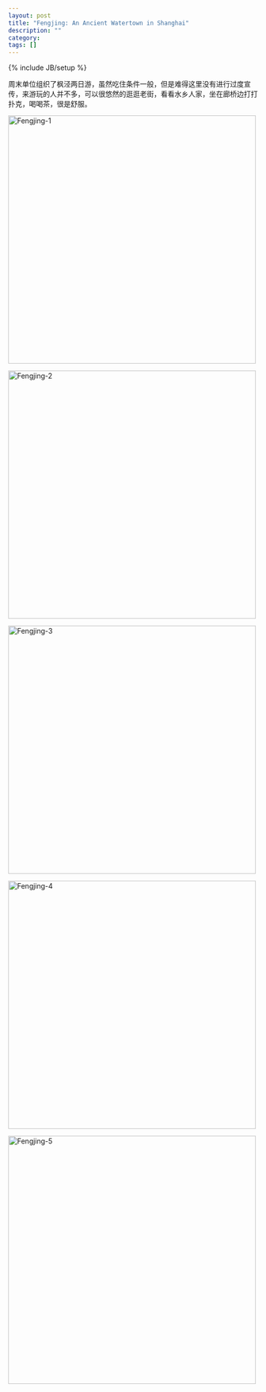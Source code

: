 ```yaml
---
layout: post
title: "Fengjing: An Ancient Watertown in Shanghai"
description: ""
category: 
tags: []
---
```

{% include JB/setup %}

周末单位组织了枫泾两日游，虽然吃住条件一般，但是难得这里没有进行过度宣传，来游玩的人并不多，可以很悠然的逛逛老街，看看水乡人家，坐在廊桥边打打扑克，喝喝茶，很是舒服。

<a href="http://photo.weibo.com/1689881354/wbphotos/large/photo_id/3577614684277349?refer=weibofeedv5" title="Fengjing"><img src="http://ww3.sinaimg.cn/large/64b98b0ajw1e4n0hc2qxwj218g18gkbo.jpg" width="500" height="500" alt="Fengjing-1"></a>


<a href="http://photo.weibo.com/1689881354/wbphotos/large/mid/3576830248550284/pid/64b98b0agw1e4kidoef7zj218g18gwz3?refer=weibofeedv5" title="Fengjing"><img src="http://ww1.sinaimg.cn/large/64b98b0agw1e4kidoef7zj218g18gwz3.jpg" width="500" height="500" alt="Fengjing-2"></a>


<a href="http://photo.weibo.com/1689881354/wbphotos/large/mid/3576830248550284/pid/64b98b0ajw1e4kidritd7j218g18gajk?refer=weibofeedv5" title="Fengjing"><img src="http://ww1.sinaimg.cn/large/64b98b0ajw1e4kidritd7j218g18gajk.jpg" width="500" height="500" alt="Fengjing-3"></a>


<a href="http://photo.weibo.com/1689881354/wbphotos/large/mid/3576830248550284/pid/64b98b0agw1e4kiduyj5fj215u15udof?refer=weibofeedv5" title="Fengjing"><img src="http://ww4.sinaimg.cn/large/64b98b0agw1e4kiduyj5fj215u15udof.jpg" width="500" height="500" alt="Fengjing-4"></a>


<a href="http://photo.weibo.com/1689881354/wbphotos/large/photo_id/3576815379943851?refer=weibofeedv5" title="Fengjing"><img src="http://ww1.sinaimg.cn/large/64b98b0ajw1e4kgollk62j20h00h0mzm.jpg" width="500" height="500" alt="Fengjing-5"></a>